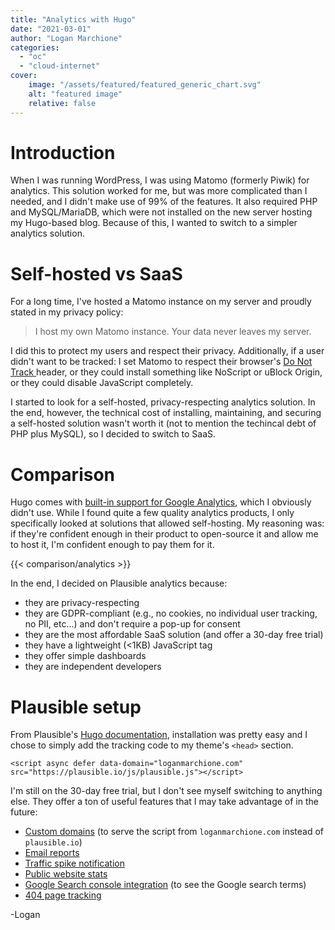 ```yaml
---
title: "Analytics with Hugo"
date: "2021-03-01"
author: "Logan Marchione"
categories: 
  - "oc"
  - "cloud-internet"
cover:
    image: "/assets/featured/featured_generic_chart.svg"
    alt: "featured image"
    relative: false
---
```


# Introduction

When I was running WordPress, I was using Matomo (formerly Piwik) for analytics. This solution worked for me, but was more complicated than I needed, and I didn't make use of 99% of the features. It also required PHP and MySQL/MariaDB, which were not installed on the new server hosting my Hugo-based blog. Because of this, I wanted to switch to a simpler analytics solution.

# Self-hosted vs SaaS

For a long time, I've hosted a Matomo instance on my server and proudly stated in my privacy policy:

> I host my own Matomo instance. Your data never leaves my server.

I did this to protect my users and respect their privacy. Additionally, if a user didn't want to be tracked: I set Matomo to respect their browser's [Do Not Track ](https://en.wikipedia.org/wiki/Do_Not_Track) header, or they could install something like NoScript or uBlock Origin, or they could disable JavaScript completely.

I started to look for a self-hosted, privacy-respecting analytics solution. In the end, however, the technical cost of installing, maintaining, and securing a self-hosted solution wasn't worth it (not to mention the techincal debt of PHP plus MySQL), so I decided to switch to SaaS.

# Comparison

Hugo comes with [built-in support for Google Analytics](https://gohugo.io/templates/internal/#google-analytics), which I obviously didn't use. While I found quite a few quality analytics products, I only specifically looked at solutions that allowed self-hosting. My reasoning was: if they're confident enough in their product to open-source it and allow me to host it, I'm confident enough to pay them for it.

{{< comparison/analytics >}}

In the end, I decided on Plausible analytics because:

- they are privacy-respecting
- they are GDPR-compliant (e.g., no cookies, no individual user tracking, no PII, etc...) and don't require a pop-up for consent
- they are the most affordable SaaS solution (and offer a 30-day free trial)
- they have a lightweight (<1KB) JavaScript tag
- they offer simple dashboards
- they are independent developers

# Plausible setup

From Plausible's [Hugo documentation](https://plausible.io/docs/hugo-integration), installation was pretty easy and I chose to simply add the tracking code to my theme's `<head>` section.

```
<script async defer data-domain="loganmarchione.com" src="https://plausible.io/js/plausible.js"></script>
```

I'm still on the 30-day free trial, but I don't see myself switching to anything else. They offer a ton of useful features that I may take advantage of in the future:

- [Custom domains](https://plausible.io/docs/custom-domain) (to serve the script from `loganmarchione.com` instead of `plausible.io`)
- [Email reports](https://plausible.io/docs/email-reports/)
- [Traffic spike notification](https://plausible.io/docs/traffic-spikes)
- [Public website stats](https://plausible.io/docs/visibility)
- [Google Search console integration](https://plausible.io/docs/google-search-console-integration) (to see the Google search terms)
- [404 page tracking](https://plausible.io/docs/404-error-pages-tracking)

\-Logan